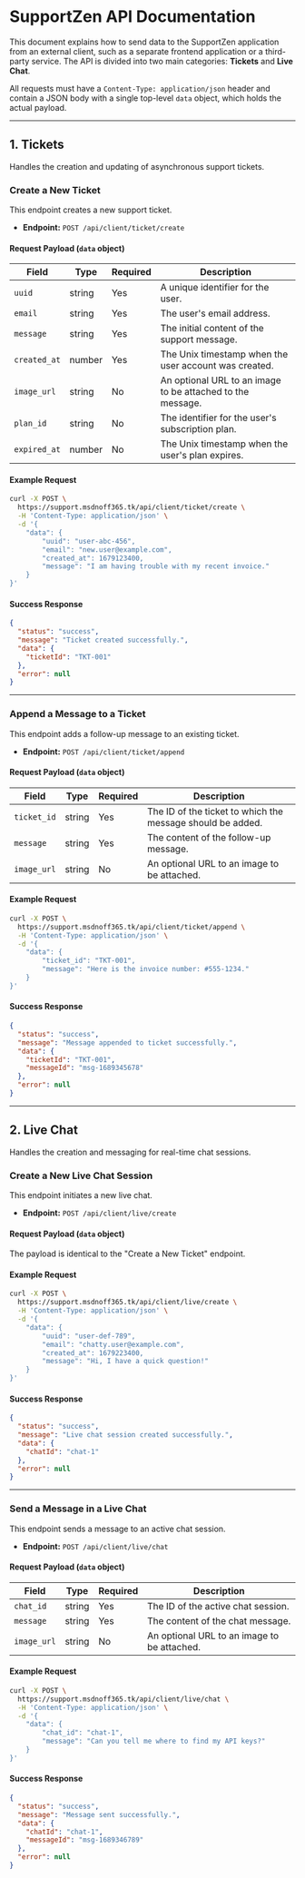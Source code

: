 # SupportZen API Documentation

This document explains how to send data to the SupportZen application from an external client, such as a separate frontend application or a third-party service. The API is divided into two main categories: **Tickets** and **Live Chat**.

All requests must have a `Content-Type: application/json` header and contain a JSON body with a single top-level `data` object, which holds the actual payload.

---

## 1. Tickets

Handles the creation and updating of asynchronous support tickets.

### Create a New Ticket

This endpoint creates a new support ticket.

-   **Endpoint:** `POST /api/client/ticket/create`

#### Request Payload (`data` object)

| Field         | Type     | Required | Description                                                |
| ------------- | -------- | -------- | ---------------------------------------------------------- |
| `uuid`        | string   | Yes      | A unique identifier for the user.                          |
| `email`       | string   | Yes      | The user's email address.                                  |
| `message`     | string   | Yes      | The initial content of the support message.                |
| `created_at`  | number   | Yes      | The Unix timestamp when the user account was created.      |
| `image_url`   | string   | No       | An optional URL to an image to be attached to the message. |
| `plan_id`     | string   | No       | The identifier for the user's subscription plan.           |
| `expired_at`  | number   | No       | The Unix timestamp when the user's plan expires.           |

#### Example Request

```bash
curl -X POST \
  https://support.msdnoff365.tk/api/client/ticket/create \
  -H 'Content-Type: application/json' \
  -d '{
    "data": {
        "uuid": "user-abc-456",
        "email": "new.user@example.com",
        "created_at": 1679123400,
        "message": "I am having trouble with my recent invoice."
    }
}'
```

#### Success Response

```json
{
  "status": "success",
  "message": "Ticket created successfully.",
  "data": {
    "ticketId": "TKT-001"
  },
  "error": null
}
```

---

### Append a Message to a Ticket

This endpoint adds a follow-up message to an existing ticket.

-   **Endpoint:** `POST /api/client/ticket/append`

#### Request Payload (`data` object)

| Field       | Type   | Required | Description                                                |
| ----------- | ------ | -------- | ---------------------------------------------------------- |
| `ticket_id` | string | Yes      | The ID of the ticket to which the message should be added. |
| `message`   | string | Yes      | The content of the follow-up message.                      |
| `image_url` | string | No       | An optional URL to an image to be attached.                |

#### Example Request

```bash
curl -X POST \
  https://support.msdnoff365.tk/api/client/ticket/append \
  -H 'Content-Type: application/json' \
  -d '{
    "data": {
        "ticket_id": "TKT-001",
        "message": "Here is the invoice number: #555-1234."
    }
}'
```

#### Success Response

```json
{
  "status": "success",
  "message": "Message appended to ticket successfully.",
  "data": {
    "ticketId": "TKT-001",
    "messageId": "msg-1689345678"
  },
  "error": null
}
```

---

## 2. Live Chat

Handles the creation and messaging for real-time chat sessions.

### Create a New Live Chat Session

This endpoint initiates a new live chat.

-   **Endpoint:** `POST /api/client/live/create`

#### Request Payload (`data` object)

The payload is identical to the "Create a New Ticket" endpoint.

#### Example Request

```bash
curl -X POST \
  https://support.msdnoff365.tk/api/client/live/create \
  -H 'Content-Type: application/json' \
  -d '{
    "data": {
        "uuid": "user-def-789",
        "email": "chatty.user@example.com",
        "created_at": 1679223400,
        "message": "Hi, I have a quick question!"
    }
}'
```

#### Success Response

```json
{
  "status": "success",
  "message": "Live chat session created successfully.",
  "data": {
    "chatId": "chat-1"
  },
  "error": null
}
```

---

### Send a Message in a Live Chat

This endpoint sends a message to an active chat session.

-   **Endpoint:** `POST /api/client/live/chat`

#### Request Payload (`data` object)

| Field       | Type   | Required | Description                                          |
| ----------- | ------ | -------- | ---------------------------------------------------- |
| `chat_id`   | string | Yes      | The ID of the active chat session.                   |
| `message`   | string | Yes      | The content of the chat message.                     |
| `image_url` | string | No       | An optional URL to an image to be attached.          |

#### Example Request

```bash
curl -X POST \
  https://support.msdnoff365.tk/api/client/live/chat \
  -H 'Content-Type: application/json' \
  -d '{
    "data": {
        "chat_id": "chat-1",
        "message": "Can you tell me where to find my API keys?"
    }
}'
```

#### Success Response

```json
{
  "status": "success",
  "message": "Message sent successfully.",
  "data": {
    "chatId": "chat-1",
    "messageId": "msg-1689346789"
  },
  "error": null
}
```
